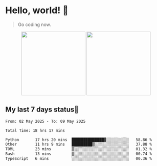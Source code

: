 # Hello, world! 🥰
> Go coding now.

<div align="center">
<div><img src="https://github-readme-stats.vercel.app/api?username=Xrondev&count_private=true" height="200px"/> <img src="https://github-readme-stats.vercel.app/api/top-langs/?username=Xrondev" height="200px"/></div>
</div>
<div align="center"></div>  

## My last 7 days status🧐

<!--START_SECTION:waka-->

```txt
From: 02 May 2025 - To: 09 May 2025

Total Time: 18 hrs 17 mins

Python       17 hrs 20 mins  ██████████████▓░░░░░░░░░░   58.86 %
Other        11 hrs 9 mins   █████████▒░░░░░░░░░░░░░░░   37.88 %
TOML         23 mins         ▒░░░░░░░░░░░░░░░░░░░░░░░░   01.32 %
Bash         13 mins         ▒░░░░░░░░░░░░░░░░░░░░░░░░   00.74 %
TypeScript   6 mins          ░░░░░░░░░░░░░░░░░░░░░░░░░   00.36 %
```

<!--END_SECTION:waka-->
